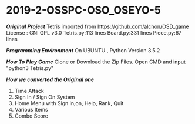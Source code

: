 # 2019-2-OSSPC-OSO_OSEYO-5

***Original Project***
 Tetris imported from https://github.com/alchon/OSD_game
 License : GNI GPL v3.0
 Tetris.py:113 lines
 Board.py:331 lines
 Piece.py:67 lines

***Programming Environment***
   On UBUNTU , Python Version 3.5.2

***How To Play Game***
 Clone or Download the Zip Files.
 Open CMD and input "python3 Tetris.py"
 
***How we converted the Original one***
 1. Time Attack
 2. Sign In / Sign On System
 3. Home Menu with Sign in,on, Help, Rank, Quit 
 4. Various Items
 5. Combo Score
